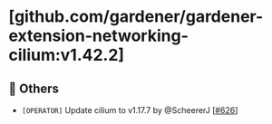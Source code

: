 # [github.com/gardener/gardener-extension-networking-cilium:v1.42.2]

## 🏃 Others
- `[OPERATOR]` Update cilium to v1.17.7 by @ScheererJ [[#626](https://github.com/gardener/gardener-extension-networking-cilium/pull/626)]
